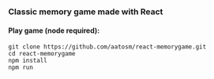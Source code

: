 ### Classic memory game made with React

#### Play game (node required):
```
git clone https://github.com/aatosm/react-memorygame.git
cd react-memorygame
npm install
npm run
```

